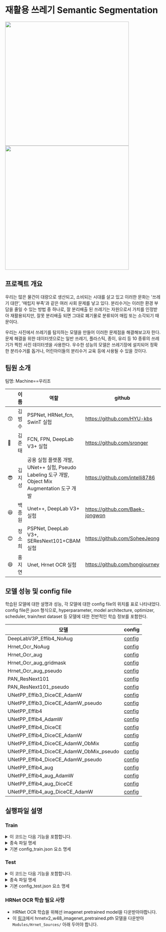 # 재활용 쓰레기 Semantic Segmentation

<img src="https://user-images.githubusercontent.com/44287798/140461430-78e5cd84-2162-4f98-9d27-bbc3a8580f90.png" width="400">  <img src="https://user-images.githubusercontent.com/44287798/140461384-a0a91b44-da3a-4b81-95cb-ec508b978aa7.png" width="400"> 


## 프로젝트 개요

우리는 많은 물건이 대량으로 생산되고, 소비되는 시대를 살고 있고 이러한 문화는 '쓰레기 대란', '매립지 부족'과 같은 여러 사회 문제를 낳고 있다.
 분리수거는 이러한 환경 부담을 줄일 수 있는 방법 중 하나로, 잘 분리배출 된 쓰레기는 자원으로서 가치를 인정받아 재활용되지만, 잘못 분리배출 되면 그대로 폐기물로 분류되어 매립 또는 소각되기 때문이다.
 
우리는 사진에서 쓰레기를 탐지하는 모델을 만들어 이러한 문제점을 해결해보고자 한다. 문제 해결을 위한 데이터셋으로는 일반 쓰레기, 플라스틱, 종이, 유리 등 10 종류의 쓰레기가 찍힌 사진 데이터셋을 사용한다. 우수한 성능의 모델은 쓰레기장에 설치되어 정확한 분리수거를 돕거나, 어린아이들의 분리수거 교육 등에 사용될 수 있을 것이다.

## 팀원 소개
팀명: Machine==우리조 

||이름|역할|github|
|--|------|---|---|
|😙|김범수|PSPNet, HRNet_fcn, SwinT 실험|https://github.com/HYU-kbs|
|🤗|김준태|FCN, FPN, DeepLab V3+ 실험|https://github.com/sronger|
|😎|김지성|공용 실험 플랫폼 개발, UNet++ 실험, Pseudo Labeling 도구 개발, Object Mix Augmentation 도구 개발|https://github.com/intelli8786|
|😆|백종원|Unet++, DeepLab V3+ 실험|https://github.com/Baek-jongwon|
|😊|정소희|PSPNet, DeepLab V3+, SEResNext101+CBAM 실험|https://github.com/SoheeJeong|
|😄|홍지연|Unet, Hrnet OCR 실험|https://github.com/hongjourney|


## 모델 성능 및 config file

학습된 모델에 대한 설명과 성능, 각 모델에 대한 config file의 위치를 표로 나타내었다.
config file은 json 형식으로, hyperparameter, model architecture, optimizer, scheduler, train/test dataset 등 모델에 대한 전반적인 학습 정보를 포함한다. 

|모델|config|
|------|---|
|DeepLabV3P_Effib4_NoAug|[config](https://github.com/boostcampaitech2/semantic-segmentation-level2-cv-14/blob/master/Configs/DeepLabV3P_Effib4_NoAug.json)|
|Hrnet_Ocr_NoAug|[config](https://github.com/boostcampaitech2/semantic-segmentation-level2-cv-14/blob/master/Configs/Hrnet_Ocr_NoAug.json)|
|Hrnet_Ocr_aug|[config](https://github.com/boostcampaitech2/semantic-segmentation-level2-cv-14/blob/master/Configs/Hrnet_Ocr_aug.json)|
|Hrnet_Ocr_aug_gridmask|[config](https://github.com/boostcampaitech2/semantic-segmentation-level2-cv-14/blob/master/Configs/Hrnet_Ocr_aug_gridmask.json)|
|Hrnet_Ocr_aug_pseudo|[config](https://github.com/boostcampaitech2/semantic-segmentation-level2-cv-14/blob/master/Configs/Hrnet_Ocr_aug_pseudo.json)|
|PAN_ResNext101|[config](https://github.com/boostcampaitech2/semantic-segmentation-level2-cv-14/blob/master/Configs/PAN_ResNext101.json)|
|PAN_ResNext101_pseudo|[config](https://github.com/boostcampaitech2/semantic-segmentation-level2-cv-14/blob/master/Configs/PAN_ResNext101_pseudo.json)|
|UNetPP_Effib3_DiceCE_AdamW|[config](https://github.com/boostcampaitech2/semantic-segmentation-level2-cv-14/blob/master/Configs/UNetPP_Effib3_DiceCE_AdamW.json)|
|UNetPP_Effib3_DiceCE_AdamW_pseudo|[config](https://github.com/boostcampaitech2/semantic-segmentation-level2-cv-14/blob/master/Configs/UNetPP_Effib3_DiceCE_AdamW_pseudo.json)|
|UNetPP_Effib4|[config](https://github.com/boostcampaitech2/semantic-segmentation-level2-cv-14/blob/master/Configs/UNetPP_Effib4.json)|
|UNetPP_Effib4_AdamW|[config](https://github.com/boostcampaitech2/semantic-segmentation-level2-cv-14/blob/master/Configs/UNetPP_Effib4_AdamW.json)|
|UNetPP_Effib4_DiceCE|[config](https://github.com/boostcampaitech2/semantic-segmentation-level2-cv-14/blob/master/Configs/UNetPP_Effib4_DiceCE.json)|
|UNetPP_Effib4_DiceCE_AdamW|[config](https://github.com/boostcampaitech2/semantic-segmentation-level2-cv-14/blob/master/Configs/UNetPP_Effib4_DiceCE_AdamW.json)|
|UNetPP_Effib4_DiceCE_AdamW_ObMix|[config](https://github.com/boostcampaitech2/semantic-segmentation-level2-cv-14/blob/master/Configs/UNetPP_Effib4_DiceCE_AdamW_ObMix.json)|
|UNetPP_Effib4_DiceCE_AdamW_ObMix_pseudo|[config](https://github.com/boostcampaitech2/semantic-segmentation-level2-cv-14/blob/master/Configs/UNetPP_Effib4_DiceCE_AdamW_ObMix_pseudo.json)|
|UNetPP_Effib4_DiceCE_AdamW_pseudo|[config](https://github.com/boostcampaitech2/semantic-segmentation-level2-cv-14/blob/master/Configs/UNetPP_Effib4_DiceCE_AdamW_pseudo.json)|
|UNetPP_Effib4_aug|[config](https://github.com/boostcampaitech2/semantic-segmentation-level2-cv-14/blob/master/Configs/UNetPP_Effib4_aug.json)|
|UNetPP_Effib4_aug_AdamW|[config](https://github.com/boostcampaitech2/semantic-segmentation-level2-cv-14/blob/master/Configs/UNetPP_Effib4_aug_AdamW.json)|
|UNetPP_Effib4_aug_DiceCE|[config](https://github.com/boostcampaitech2/semantic-segmentation-level2-cv-14/blob/master/Configs/UNetPP_Effib4_aug_DiceCE.json)|
|UNetPP_Effib4_aug_DiceCE_AdamW|[config](https://github.com/boostcampaitech2/semantic-segmentation-level2-cv-14/blob/master/Configs/UNetPP_Effib4_aug_DiceCE_AdamW.json)|

## 실행파일 설명

### Train
<details>
 <summary> 이 코드는 다음 기능을 포함합니다. </summary>
 
 - pytorch 기반의 Semantic Segmentation Model 을 학습합니다.
 - config.json 파일을 통해 학습 인자를 제어할 수 있습니다.

 - 사용법
    Train.py --config Configs/UNetPP_Efficientb4_aug_train.json

 - 출력
    'path_project_root' 값으로 지정한 경로에 다음과 같은 파일이 생성됩니다.
        best_score.pt : 모델이 가장 높은 validation score를 기록했던 시점의 weight 파일입니다.
        logs/
            best_score.log : 모델이 가장 높은 validation score를 갱신했던 시점의 epoch와 점수를 기록한 파일입니다.
            config.json : 모델 학습에 사용됐던 config.json 파일 사본입니다.
            train.log : 학습 출력 기록입니다.
            valid.log : 검증 출력 기록입니다.
</details>
<details>
 <summary> 종속 파일 명세 </summary>
 
    - Modules/Data.py : Custom Dataset 클래스가 정의되어 있습니다. (현재는 부스트캠프 컴피티션용 COCO format만 지원합니다.)
    - Modules/Models.py : Semantic Segmentation 모델들이 정의되어 있습니다.
    - Modules/Losses.py : 학습에 사용될 Loss들이 정의되어있습니다.
    - Modules/Optimizer.py : 학습에 사용될 Optimizer들이 정의되어 있습니다.
    - Modules/Transform_Preprocess.py : 이미지 전처리를 위한 Transform들이 정의되어 있습니다.
    - Utils/Tools.py : 각종 편의기능들이 정의되어 있습니다.
    - Utils/utils.py : Semantic Segmentation score 계산을 위한 도구들이 정의되어 있습니다.
</details>
<details>
 <summary> 기본 config_train.json 요소 명세 </summary>
 
    - path_dataset_root : 데이터셋이 저장된 root를 정의합니다.
    - path_train_json : train 데이터 json 파일을 정의합니다.
    - path_valid_json : test 데이터 json 파일을 정의합니다.
    - path_project_root : 학습될 모델이 저장될 디렉토리를 정의합니다.
    - random_fix : 난수 고정 여부를 정의합니다.
    - random_seed : 고정할 seed를 정의합니다.
    - model : Semantic Segmentation 모델을 정의합니다.
    - model_num_epochs : 학습 epoch 수를 정의합니다.
    - model_batch_size : 모델의 배치 크기를 정의합니다.
    - loss : 학습에 사용할 loss를 정의합니다.
    - optimizer : 학습에 사용할 optimizer를 정의합니다.
    - optimizer_learning_rate : 학습에 사용할 learning rate를 정의합니다.
    - optimizer_weight_decay : 학습에 사용할 weight decay를 정의합니다.
    - data_num_workers : data loader 가 사용할 프로세스 수를 정의합니다.
    - data_loading_mode : 데이터를 미리 로드하거나, 실시간으로 로드하는 모드를 정의합니다. 'preload' 또는 'realtime' 으로 선택할 수 있습니다.
    - data_train_transform : 학습에 사용될 전처리 transform을 정의합니다.
    - data_valid_transform : 검증에 사용될 전처리 transform을 정의합니다. ('Default'를 추천합니다.)
</details>

### Test

<details>
 <summary> 이 코드는 다음 기능을 포함합니다. </summary>
 
 - pytorch 기반의 Semantic Segmentation Model 을 Inference 해서 submission.csv 파일을 생성합니다.
 - config.json 파일을 통해 추론 인자를 제어할 수 있습니다.

 - 사용법
    Inference_Test.py --config Configs/UNetPP_Efficientb4_aug_test.json

 - 출력
    'path_save' 값으로 지정한 경로에 다음과 같은 파일이 생성됩니다.
        submission.csv : 부스트캠프 컴피티션 형식에 맞추어 생성된 Segmentation 결과 파일입니다.
</details>

<details>
 <summary> 종속 파일 명세 </summary>
 
    - Modules/Data.py : Custom Dataset 클래스들이 정의되어 있습니다. (현재는 부스트캠프 컴피티션용 COCO format만 지원합니다.)
    - Modules/Transform_Preprocess.py : 이미지 전처리를 위한 Transform들이 정의되어 있습니다.
    - Modules/Models.py : Semantic Segmentation 모델들이 정의되어 있습니다.
    - Modules/Transform_TTA.py : TTA를 위한 Transform 들이 정의되어 있습니다.
    - Utils/Tools.py : 각종 편의기능들이 정의되어 있습니다.
</details>
<details>
 <summary> 기본 config_test.json 요소 명세 </summary>
 
    - path_dataset_root : 데이터셋이 저장된 root를 정의합니다.
    - path_test_json : test 데이터 json 파일을 정의합니다.
    - path_checkpoint : 학습된 모델의 weight가 저장된 경로를 정의합니다.
    - random_fix : 난수 고정 여부를 정의합니다.
    - random_seed : 고정할 seed를 정의합니다.
    - model : Semantic Segmentation 모델을 정의합니다.
    - model_batch_size : 모델의 배치 크기를 정의합니다.
    - data_num_workers : data loader 가 사용할 프로세스 수를 정의합니다.
    - data_loading_mode : 데이터를 미리 로드하거나, 실시간으로 로드하는 모드를 정의합니다. 'preload' 또는 'realtime' 으로 선택할 수 있습니다.
    - data_test_transform : 테스트에 사용될 전처리 transform을 정의합니다. ('Default'를 추천합니다.)
    - data_tta_transform : TTA에 사용될 transform을 정의합니다.
    - data_target_size : 추론 후 submission을 생성할 때 변환돨 이미지 크기를 정의합니다. (256을 추천합니다.)
</details>

### HRNet OCR 학습 필요 사항
- HRNet OCR 학습을 위해선 imagenet pretrained model을 다운받아야합니다.
- 이 [링크](https://1drv.ms/u/s!Aus8VCZ_C_33dKvqI6pBZlifgJk)에서 hrnetv2_w48_imagenet_pretrained.pth 모델을 다운받아 `Modules/Hrnet_Sources/` 아래 두어야 합니다. 
